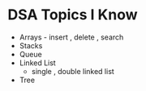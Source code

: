 # DSA Topics I Know
   
  - Arrays
        - insert , delete , search 
  -  Stacks
  -  Queue
  - Linked List
     - single , double linked list 
  - Tree
   
